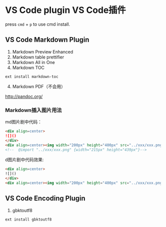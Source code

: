 # VS Code plugin VS Code插件

press `cmd` + `p` to use cmd install.

## VS Code Markdown Plugin

1. Markdown Preview Enhanced
2. Markdown table prettifier
3. Markdown All in One
4. Markdown TOC
```
ext install markdown-toc
```
4. Markdown PDF（不会用）

http://pandoc.org/

### Markdown插入图片用法

md图片剧中代码：

```md
<div align=center>
![]()
</div>
<div align=center><img width="200px" height="400px" src="../xxx/xxx.png"/></div>
<!--  @import "../xxx/xxx.png" {width="215px" height="439px"}-->
```

d图片剧中代码效果:
```html
<div align=center>
![]()
</div>
<div align=center><img width="200px" height="400px" src="../xxx/xxx.png"/></div>
```

## VS Code Encoding Plugin 

1. gbktoutf8
```
ext install gbktoutf8
```
